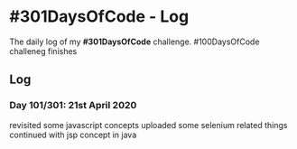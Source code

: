 # #301DaysOfCode - Log
The daily log of my **#301DaysOfCode** challenge.
#100DaysOfCode challeneg finishes

## Log

### Day 101/301: 21st April 2020
revisited some javascript concepts
uploaded some selenium related things
continued with jsp concept in java
